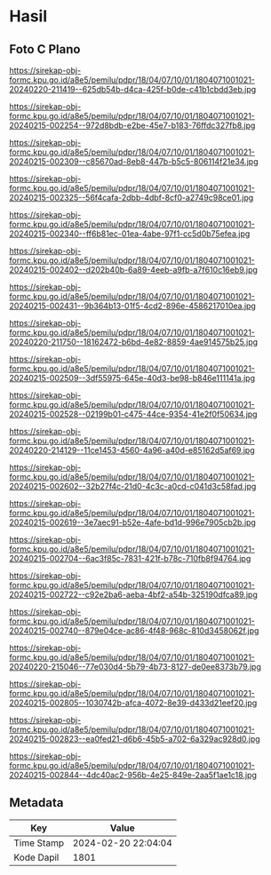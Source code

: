 # Hasil

## Foto C Plano

https://sirekap-obj-formc.kpu.go.id/a8e5/pemilu/pdpr/18/04/07/10/01/1804071001021-20240220-211419--625db54b-d4ca-425f-b0de-c41b1cbdd3eb.jpg

https://sirekap-obj-formc.kpu.go.id/a8e5/pemilu/pdpr/18/04/07/10/01/1804071001021-20240215-002254--972d8bdb-e2be-45e7-b183-76ffdc327fb8.jpg

https://sirekap-obj-formc.kpu.go.id/a8e5/pemilu/pdpr/18/04/07/10/01/1804071001021-20240215-002309--c85670ad-8eb8-447b-b5c5-806114f21e34.jpg

https://sirekap-obj-formc.kpu.go.id/a8e5/pemilu/pdpr/18/04/07/10/01/1804071001021-20240215-002325--56f4cafa-2dbb-4dbf-8cf0-a2749c98ce01.jpg

https://sirekap-obj-formc.kpu.go.id/a8e5/pemilu/pdpr/18/04/07/10/01/1804071001021-20240215-002340--ff6b81ec-01ea-4abe-97f1-cc5d0b75efea.jpg

https://sirekap-obj-formc.kpu.go.id/a8e5/pemilu/pdpr/18/04/07/10/01/1804071001021-20240215-002402--d202b40b-6a89-4eeb-a9fb-a7f610c16eb9.jpg

https://sirekap-obj-formc.kpu.go.id/a8e5/pemilu/pdpr/18/04/07/10/01/1804071001021-20240215-002431--9b364b13-01f5-4cd2-896e-4586217010ea.jpg

https://sirekap-obj-formc.kpu.go.id/a8e5/pemilu/pdpr/18/04/07/10/01/1804071001021-20240220-211750--18162472-b6bd-4e82-8859-4ae914575b25.jpg

https://sirekap-obj-formc.kpu.go.id/a8e5/pemilu/pdpr/18/04/07/10/01/1804071001021-20240215-002509--3df55975-645e-40d3-be98-b846e111141a.jpg

https://sirekap-obj-formc.kpu.go.id/a8e5/pemilu/pdpr/18/04/07/10/01/1804071001021-20240215-002528--02199b01-c475-44ce-9354-41e2f0f50634.jpg

https://sirekap-obj-formc.kpu.go.id/a8e5/pemilu/pdpr/18/04/07/10/01/1804071001021-20240220-214129--11ce1453-4560-4a96-a40d-e85162d5af69.jpg

https://sirekap-obj-formc.kpu.go.id/a8e5/pemilu/pdpr/18/04/07/10/01/1804071001021-20240215-002602--32b27f4c-21d0-4c3c-a0cd-c041d3c58fad.jpg

https://sirekap-obj-formc.kpu.go.id/a8e5/pemilu/pdpr/18/04/07/10/01/1804071001021-20240215-002619--3e7aec91-b52e-4afe-bd1d-996e7905cb2b.jpg

https://sirekap-obj-formc.kpu.go.id/a8e5/pemilu/pdpr/18/04/07/10/01/1804071001021-20240215-002704--6ac3f85c-7831-421f-b78c-710fb8f94764.jpg

https://sirekap-obj-formc.kpu.go.id/a8e5/pemilu/pdpr/18/04/07/10/01/1804071001021-20240215-002722--c92e2ba6-aeba-4bf2-a54b-325190dfca89.jpg

https://sirekap-obj-formc.kpu.go.id/a8e5/pemilu/pdpr/18/04/07/10/01/1804071001021-20240215-002740--879e04ce-ac86-4f48-968c-810d3458062f.jpg

https://sirekap-obj-formc.kpu.go.id/a8e5/pemilu/pdpr/18/04/07/10/01/1804071001021-20240220-215046--77e030d4-5b79-4b73-8127-de0ee8373b79.jpg

https://sirekap-obj-formc.kpu.go.id/a8e5/pemilu/pdpr/18/04/07/10/01/1804071001021-20240215-002805--1030742b-afca-4072-8e39-d433d21eef20.jpg

https://sirekap-obj-formc.kpu.go.id/a8e5/pemilu/pdpr/18/04/07/10/01/1804071001021-20240215-002823--ea0fed21-d6b6-45b5-a702-6a329ac928d0.jpg

https://sirekap-obj-formc.kpu.go.id/a8e5/pemilu/pdpr/18/04/07/10/01/1804071001021-20240215-002844--4dc40ac2-956b-4e25-849e-2aa5f1ae1c18.jpg


## Metadata

| Key        | Value               |
| ---------- | ------------------- |
| Time Stamp | 2024-02-20 22:04:04 |
| Kode Dapil | 1801                |



